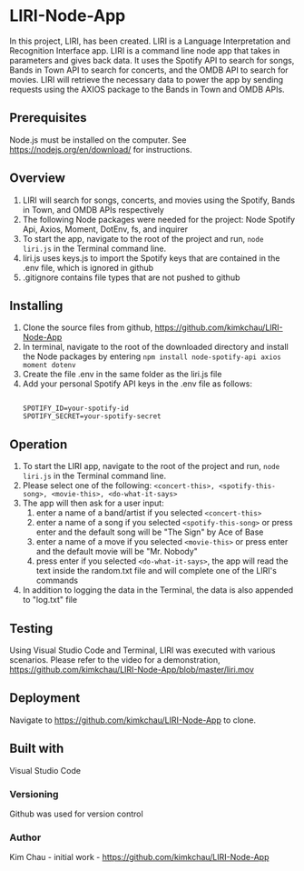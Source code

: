# LIRI-Node-App
In this project, LIRI, has been created.  LIRI is a Language Interpretation and Recognition Interface app.  LIRI is a command line node app that takes in parameters and gives back data.  It uses the Spotify API to search for songs, Bands in Town API to search for concerts, and the OMDB API to search for movies.  LIRI will retrieve the necessary data to power the app by sending requests using the AXIOS package to the Bands in Town and OMDB APIs.

## Prerequisites
Node.js must be installed on the computer.  See https://nodejs.org/en/download/ for instructions.

## Overview
1. LIRI will search for songs, concerts, and movies using the Spotify, Bands in Town, and OMDB APIs respectively
1. The following Node packages were needed for the project: Node Spotify Api, Axios, Moment, DotEnv, fs, and inquirer
1. To start the app, navigate to the root of the project and run, `node liri.js` in the Terminal command line.
1. liri.js uses keys.js to import the Spotify keys that are contained in the .env file, which is ignored in github
1. .gitignore contains file types that are not pushed to github

## Installing
1. Clone the source files from github, https://github.com/kimkchau/LIRI-Node-App
1. In terminal, navigate to the root of the downloaded directory and install the Node packages by entering `npm install node-spotify-api axios moment dotenv`
1. Create the file .env in the same folder as the liri.js file
1. Add your personal Spotify API keys in the .env file as follows:
    ```# Spotify API keys

    SPOTIFY_ID=your-spotify-id
    SPOTIFY_SECRET=your-spotify-secret
    ```

## Operation
1. To start the LIRI app, navigate to the root of the project and run, `node liri.js` in the Terminal command line.
1. Please select one of the following: `<concert-this>, <spotify-this-song>, <movie-this>, <do-what-it-says>`
1. The app will then ask for a user input: 
    1. enter a name of a band/artist if you selected `<concert-this>` 
    1. enter a name of a song if you selected `<spotify-this-song>` or press enter and the default song will be "The Sign" by Ace of Base
    1. enter a name of a move if you selected `<movie-this>` or press enter and the default movie will be "Mr. Nobody"
    1. press enter if you selected `<do-what-it-says>`, the app will read the text inside the random.txt file and will complete one of the LIRI's commands
1. In addition to logging the data in the Terminal, the data is also appended to "log.txt" file

## Testing
Using Visual Studio Code and Terminal, LIRI was executed with various scenarios.  Please refer to the video for a demonstration, https://github.com/kimkchau/LIRI-Node-App/blob/master/liri.mov

## Deployment
Navigate to https://github.com/kimkchau/LIRI-Node-App to clone.

## Built with
Visual Studio Code

### Versioning
Github was used for version control

### Author
Kim Chau - initial work - https://github.com/kimkchau/LIRI-Node-App



   